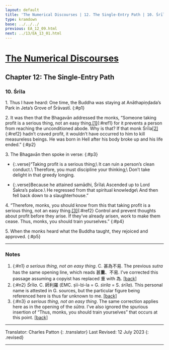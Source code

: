 ```yaml
---
layout: default
title: 'The Numerical Discourses | 12. The Single-Entry Path | 10. Śrīla'
type: kramdown
base: ../../../
previous: EA_12_09.html
next: ../13/EA_13_01.html
---
```


# [The Numerical Discourses](../index.html)
## Chapter 12: The Single-Entry Path
### 10. Śrīla

1\. Thus I have heard: One time, the Buddha was staying at Anāthapiṇḍada’s Park in Jeta’s Grove of Śrāvastī.
{:#p1}

2\. It was then that the Bhagavān addressed the monks, “Someone taking profit is a serious thing, not an easy thing,[\[1\]](#n1){:#ref1} for it prevents a person from reaching the unconditioned abode. Why is that? If that monk Śrīla[\[2\]](#n2){:#ref2} hadn’t craved profit, it wouldn’t have occurred to him to kill measureless beings. He was born in Hell after his body broke up and his life ended.”
{:#p2}

3\. The Bhagavān then spoke in verse:
{:#p3}

* {:.verse}“Taking profit is a serious thing;\\
It can ruin a person’s clean conduct.\\
Therefore, you must discipline your thinking;\\
Don’t take delight in that greedy longing.

* {:.verse}Because he attained samādhi, Śrīla\\
Ascended up to Lord Śakra’s palace.\\
He regressed from that spiritual knowledge\\
And then fell back down to a slaughterhouse.”

4\. “Therefore, monks, you should know from this that taking profit is a serious thing, not an easy thing.[\[3\]](#n3){:#ref2} Control and prevent thoughts about profit before they arise. If they’ve already arisen, work to make them cease. Thus, monks, you should train yourselves.”
{:#p4}

5\. When the monks heard what the Buddha taught, they rejoiced and approved.
{:#p5}

---

### Notes

1. {:#n1} <em>a serious thing, not an easy thing</em>. C. 甚為不易. The previous <em>sutra</em> has the same opening line, which reads 甚<strong>重</strong>、不易. I’ve corrected this passage assuming a copyist has replaced 重 with 為. [\[back\]](#ref1)
2. {:#n2} <em>Śrīla</em>. C. 師利羅 (EMC. ṣïi-lɪi-la = G. <em>śirila</em> = S. <em>śrīla</em>). This personal name is attested in G. sources, but the particular figure being referenced here is thus far unknown to me. [\[back\]](#ref2)
3. {:#n3} <em>a serious thing, not an easy thing</em>. The same correction applies here as in the opening of the <em>sūtra</em>. I’ve also ignored the spurious insertion of “Thus, monks, you should train yourselves” that occurs at this point. [\[back\]](#ref3)

---

Translator: Charles Patton
{: .translator}
Last Revised: 12 July 2023
{: .revised}

---